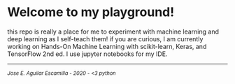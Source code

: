 Welcome to my playground!
=========================

this repo is really a place for me to experiment with machine learning and deep learning as I self-teach them!
if you are curious, I am currently working on Hands-On Machine Learning with scikit-learn, Keras, and TensorFlow 2nd ed.
I use jupyter notebooks for my IDE.

---
<sup><i>Jose E. Aguilar Escamilla - 2020 - &lt;3 python</i></sup>
